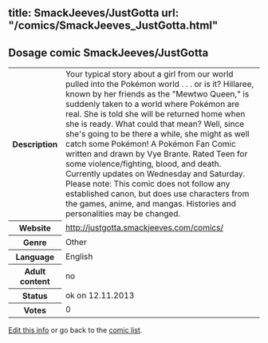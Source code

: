 title: SmackJeeves/JustGotta
url: "/comics/SmackJeeves_JustGotta.html"
---
Dosage comic SmackJeeves/JustGotta
-----------------------------------------

<p id="msg"></p>
<script type="text/javascript">
if (window.location.search === '?edit_info_mail=sent_ok') {
  var elem = document.getElementById("msg");
  elem.innerHTML = 'Edited information sucessfully sent for review, which is usually done daily. Thanks!';
  elem.className = 'ok';
}
</script>
<table class="comicinfo">
<tr>
<th>Description</th><td>Your typical story about a girl from our world pulled into the Pokémon world . . . or is it? Hillaree, known by her friends as the &quot;Mewtwo Queen,&quot; is suddenly taken to a world where Pokémon are real. She is told she will be returned home when she is ready. What could that mean? Well, since she's going to be there a while, she might as well catch some Pokémon! A Pokémon Fan Comic written and drawn by Vye Brante. Rated Teen for some violence/fighting, blood, and death. Currently updates on Wednesday and Saturday. Please note: This comic does not follow any established canon, but does use characters from the games, anime, and mangas. Histories and personalities may be changed.</td>
</tr>
<tr>
<th>Website</th><td><a href="http://justgotta.smackjeeves.com/comics/">http://justgotta.smackjeeves.com/comics/</a></td>
</tr>
<tr>
<th>Genre</th><td>Other</td>
</tr>
<tr>
<th>Language</th><td>English</td>
</tr>
<tr>
<th>Adult content</th><td>no</td>
</tr>
<tr>
<th>Status</th><td>ok on 12.11.2013</td>
</tr>
<tr>
<th>Votes</th><td>0</td>
</tr>
</table>

[Edit this info](SmackJeeves_JustGotta_edit.html) or go back to the [comic list](../comic-index.html).
